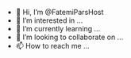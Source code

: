 - 👋 Hi, I’m @FatemiParsHost
- 👀 I’m interested in ...
- 🌱 I’m currently learning ...
- 💞️ I’m looking to collaborate on ...
- 📫 How to reach me ...

<!---
FatemiParsHost/FatemiParsHost is a ✨ special ✨ repository because its `README.md` (this file) appears on your GitHub profile.
You can click the Preview link to take a look at your changes.
--->
